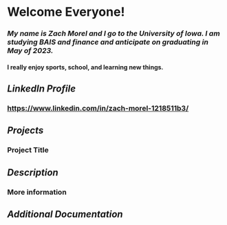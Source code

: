 # Welcome Everyone!


### *My name is Zach Morel and I go to the University of Iowa. I am studying BAIS and finance and anticipate on graduating in May of 2023.*
#### I really enjoy sports, school, and learning new things.
## *LinkedIn Profile*
### https://www.linkedin.com/in/zach-morel-1218511b3/
## *Projects*
### Project Title
## *Description*
### More information
## *Additional Documentation*
